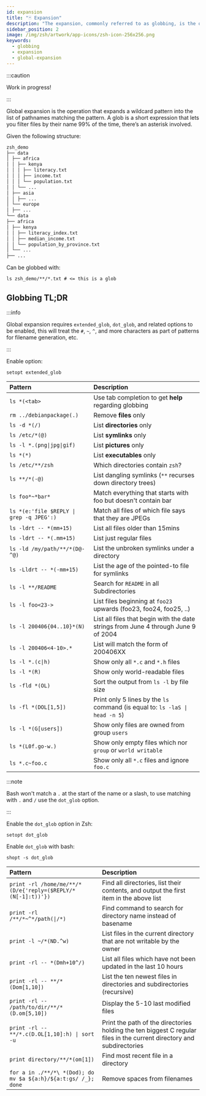 ```yaml
---
id: expansion
title: "🃏 Expansion"
description: "The expansion, commonly referred to as globbing, is the operation that expands a wildcard pattern into the list of pathnames matching the pattern"
sidebar_position: 2
image: /img/zsh/artwork/app-icons/zsh-icon-256x256.png
keywords:
  - globbing
  - expansion
  - global-expansion
---
```


<!-- TODO: Source: https://zsh.sourceforge.io/Doc/Release/Expansion.html#Expansion -->

:::caution

Work in progress!

:::

Global expansion is the operation that expands a wildcard pattern into the list of pathnames matching the pattern. A glob is a short expression that lets you filter files by their name 99% of the time, there’s an asterisk involved.

Given the following structure:

```verilog
zsh_demo
├── data
│ ├── africa
│ │ ├── kenya
│ │ │ ├── literacy.txt
│ │ │ ├── income.txt
│ │ │ └── population.txt
│ │ └── ...
│ ├── asia
│ │ ├── ...
│ └── europe
│ ├── ...
└── data
├── africa
│ ├── kenya
│ │ ├── literacy_index.txt
│ │ ├── median_income.txt
│ │ └── population_by_province.txt
│ └── ...
├── ...
```

Can be globbed with:

```shell
ls zsh_demo/**/*.txt # <= this is a glob
```

## Globbing TL;DR

:::info

Global expansion requires `extended_glob`, `dot_glob`, and related options to be enabled, this will treat the `#`, `~`, `^`, and more characters as part of patterns for filename generation, etc.

:::

Enable option:

```shell
setopt extended_glob
```

<!-- TODO: Tables below has ascaped '\|' because it breakes the table and requires other solution as the '\' makes the syntax in the codeblock incorrect -->

| Pattern                                  | Description                                                                        |
| :--------------------------------------- | :--------------------------------------------------------------------------------- |
| `ls *(<tab>`                             | Use tab completion to get **help** regarding globbing                              |
| `rm ../debianpackage(.)`                 | Remove **files** only                                                              |
| `ls -d *(/)`                             | List **directories** only                                                          |
| `ls /etc/*(@)`                           | List **symlinks** only                                                             |
| `ls -l *.(png\|jpg\|gif)`                | List **pictures** only                                                             |
| `ls *(*)`                                | List **executables** only                                                          |
| `ls /etc/**/zsh`                         | Which directories contain `zsh`?                                                   |
| `ls **/*(-@)`                            | List dangling symlinks (`**` recurses down directory trees)                        |
| `ls foo*~*bar*`                          | Match everything that starts with foo but doesn\'t contain bar                     |
| `ls *(e:'file $REPLY \| grep -q JPEG':)` | Match all files of which file says that they are JPEGs                             |
| `ls -ldrt -- *(mm+15)`                   | List all files older than 15mins                                                   |
| `ls -ldrt -- *(.mm+15)`                  | List just regular files                                                            |
| `ls -ld /my/path/**/*(D@-^@)`            | List the unbroken symlinks under a directory                                       |
| `ls -Lldrt -- *(-mm+15)`                 | List the age of the pointed-to file for symlinks                                   |
| `ls -l **/README`                        | Search for `README` in all Subdirectories                                          |
| `ls -l foo<23->`                         | List files beginning at `foo23` upwards (foo23, foo24, foo25, ..)                  |
| `ls -l 200406{04..10}*(N)`               | List all files that begin with the date strings from June 4 through June 9 of 2004 |
| `ls -l 200406<4-10>.*`                   | List will match the form of 200406XX                                               |
| `ls -l *.(c\|h)`                         | Show only all `*.c` and `*.h` files                                                |
| `ls -l *(R)`                             | Show only world-readable files                                                     |
| `ls -fld *(OL)`                          | Sort the output from `ls -l` by file size                                          |
| `ls -fl *(DOL[1,5])`                     | Print only 5 lines by the `ls` command (is equal to: `ls -laS \| head -n 5`)       |
| `ls -l *(G[users])`                      | Show only files are owned from group `users`                                       |
| `ls *(L0f.go-w.)`                        | Show only empty files which nor `group` or `world writable`                        |
| `ls *.c~foo.c`                           | Show only all `*.c` files and ignore `foo.c`                                       |

:::note

Bash won't match a `.` at the start of the name or a slash, to use matching with `.` and `/` use the `dot_glob` option.

:::

Enable the `dot_glob` option in Zsh:

```shell
setopt dot_glob
```

Enable `dot_glob` with bash:

```shell
shopt -s dot_glob
```

| Pattern                                                        | Description                                                                                                           |
| :------------------------------------------------------------- | :-------------------------------------------------------------------------------------------------------------------- |
| `print -rl /home/me/**/*(D/e{'reply=($REPLY/*(N[-1]:t))'})`    | Find all directories, list their contents, and output the first item in the above list                                |
| `print -rl /**/*~^*/path(\|/*)`                                | Find command to search for directory name instead of basename                                                         |
| `print -l ~/*(ND.^w)`                                          | List files in the current directory that are not writable by the owner                                                |
| `print -rl -- *(Dmh+10^/)`                                     | List all files which have not been updated in the last 10 hours                                                       |
| `print -rl -- **/*(Dom[1,10])`                                 | List the ten newest files in directories and subdirectories (recursive)                                               |
| `print -rl -- /path/to/dir/**/*(D.om[5,10])`                   | Display the 5-10 last modified files                                                                                  |
| `print -rl -- **/*.c(D.OL[1,10]:h) \| sort -u`                 | Print the path of the directories holding the ten biggest C regular files in the current directory and subdirectories |
| `print directory/**/*(om[1])`                                  | Find most recent file in a directory                                                                                  |
| `for a in ./**/*\ *(Dod); do mv $a ${a:h}/${a:t:gs/ /_}; done` | Remove spaces from filenames                                                                                          |
